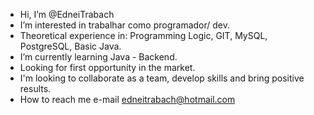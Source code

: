 - Hi, I’m @EdneiTrabach
- I’m interested in  trabalhar como programador/ dev. 
- Theoretical experience in: Programming Logic, GIT, MySQL, PostgreSQL, Basic Java.
- I’m currently learning Java - Backend.
- Looking for first opportunity in the market.
- I'm looking to collaborate as a team, develop skills and bring positive results.
- How to reach me e-mail edneitrabach@hotmail.com

<!---
EdneiTrabach/EdneiTrabach is a ✨ special ✨ repository because its `README.md` (this file) appears on your GitHub profile.
You can click the Preview link to take a look at your changes.
--->
